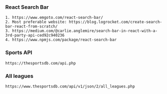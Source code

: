 ### React Search Bar
```
1. https://www.emgoto.com/react-search-bar/
2. Most preferable website: https://blog.logrocket.com/create-search-bar-react-from-scratch/
3. https://medium.com/@carlie.anglemire/search-bar-in-react-with-a-3rd-party-api-ced92c940236
4. https://www.npmjs.com/package/react-search-bar

```

### Sports API
```
https://thesportsdb.com/api.php
```
### All leagues
```
https://www.thesportsdb.com/api/v1/json/2/all_leagues.php
```